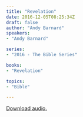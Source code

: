 ```yaml
---
title: "Revelation"
date: 2016-12-05T08:25:34Z
draft: false
author: "Andy Barnard"
speakers:
- "Andy Barnard"

series:
- "2016 - The Bible Series"

books:
- "Revelation"

topics:
- "Bible"

---
```

[Download audio.](https://s3-eu-west-1.amazonaws.com/renownchurch/sermons/2016/12/2016-12-04_Revelation_LQ.mp3)